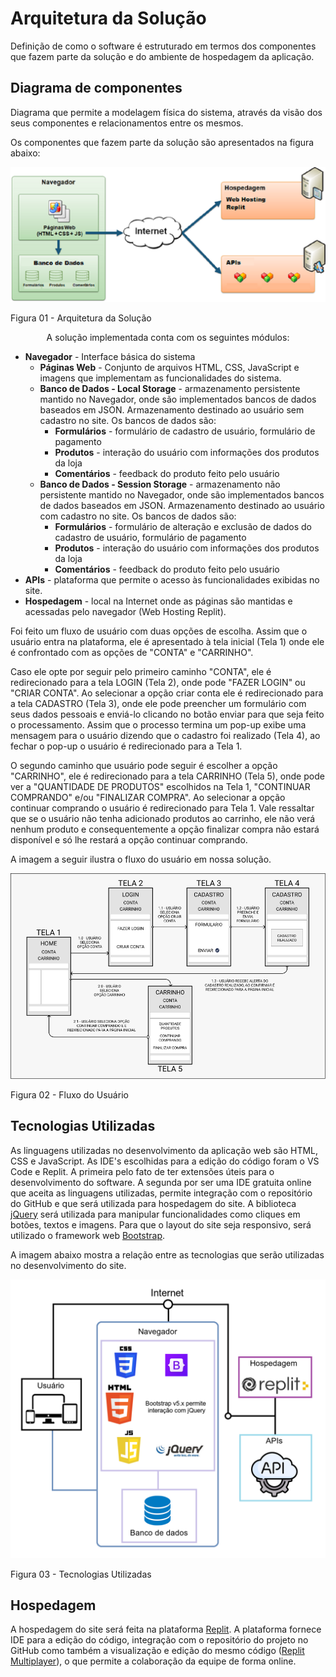 # Arquitetura da Solução

Definição de como o software é estruturado em termos dos componentes que fazem parte da solução e do ambiente de hospedagem da aplicação.

## Diagrama de componentes

Diagrama que permite a modelagem física do sistema, através da visão dos seus componentes e relacionamentos entre os mesmos.

Os componentes que fazem parte da solução são apresentados na figura abaixo:

![Diagrama de Componentes](img/componentes-atualizado.png)

Figura 01 - Arquitetura da Solução

<center>A solução implementada conta com os seguintes módulos:</center>

- **Navegador** - Interface básica do sistema  
  - **Páginas Web** - Conjunto de arquivos HTML, CSS, JavaScript e imagens que implementam as funcionalidades do sistema.
   - **Banco de Dados - Local Storage** - armazenamento persistente mantido no Navegador, onde são implementados bancos de dados baseados em JSON. Armazenamento destinado ao usuário sem cadastro no site. Os bancos de dados são: 
     - **Formulários** - formulário de cadastro de usuário, formulário de pagamento
     - **Produtos** - interação do usuário com informações dos produtos da loja
     - **Comentários** - feedback do produto feito pelo usuário
   - **Banco de Dados - Session Storage** - armazenamento não persistente mantido no Navegador, onde são implementados bancos de dados baseados em JSON. Armazenamento destinado ao usuário com cadastro no site. Os bancos de dados são: 
     - **Formulários** - formulário de alteração e exclusão de dados do cadastro de usuário, formulário de pagamento
     - **Produtos** - interação do usuário com informações dos produtos da loja
     - **Comentários** - feedback do produto feito pelo usuário
- **APIs** - plataforma que permite o acesso às funcionalidades exibidas no site.
- **Hospedagem** - local na Internet onde as páginas são mantidas e acessadas pelo navegador (Web Hosting Replit).

Foi feito um fluxo de usuário com duas opções de escolha. Assim que o usuário entra na plataforma, ele é apresentado à tela inicial (Tela 1) onde ele é confrontado com as opções de "CONTA" e "CARRINHO".

Caso ele opte por seguir pelo primeiro caminho "CONTA", ele é redirecionado para a tela LOGIN (Tela 2), onde pode "FAZER LOGIN" ou "CRIAR CONTA". Ao selecionar a opção criar conta ele é redirecionado para a tela CADASTRO (Tela 3), onde ele pode preencher um formulário com seus dados pessoais e enviá-lo clicando no botão enviar para que seja feito o processamento. Assim que o processo termina um pop-up exibe uma mensagem para o usuário dizendo que o cadastro foi realizado (Tela 4), ao fechar o pop-up o usuário é redirecionado para a Tela 1.

O segundo caminho que usuário pode seguir é escolher a opção "CARRINHO", ele é redirecionado para a tela CARRINHO (Tela 5), onde pode ver a "QUANTIDADE DE PRODUTOS" escolhidos na Tela 1, "CONTINUAR COMPRANDO" e/ou "FINALIZAR COMPRA". Ao selecionar a opção continuar comprando o usuário é redirecionado para Tela 1. Vale ressaltar que se o usuário não tenha adicionado produtos ao carrinho, ele não verá nenhum produto e consequentemente a opção finalizar compra não estará disponível e só lhe restará a opção continuar comprando.

A imagem a seguir ilustra o fluxo do usuário em nossa solução.

![Exemplo de UserFlow](img/Loja-Roupas-User-Flow-Telas.png)

Figura 02 - Fluxo do Usuário

## Tecnologias Utilizadas

As linguagens utilizadas no desenvolvimento da aplicação web são HTML, CSS e JavaScript. As IDE's escolhidas para a edição do código foram o VS Code e Replit. A primeira pelo fato de ter extensões úteis para o desenvolvimento do software. A segunda por ser uma IDE gratuita online que aceita as linguagens utilizadas, permite integração com o repositório do GitHub e que será utilizada para hospedagem do site. A biblioteca [jQuery](https://jquery.com/) será utilizada para manipular funcionalidades como cliques em botões, textos e imagens. Para que o layout do site seja responsivo, será utilizado o framework web [Bootstrap](https://getbootstrap.com/).

A imagem abaixo mostra a relação entre as tecnologias que serão utilizadas no desenvolvimento do site.

![Tecnologias Utilizadas](img/tecnologias.png)

Figura 03 - Tecnologias Utilizadas

## Hospedagem

A hospedagem do site será feita na plataforma [Replit](https://replit.com/). A plataforma fornece IDE para a edição do código, integração com o repositório do projeto no GitHub como também a visualização e edição do mesmo código ([Replit Multiplayer](https://blog.replit.com/multi)), o que permite a colaboração da equipe de forma online.
